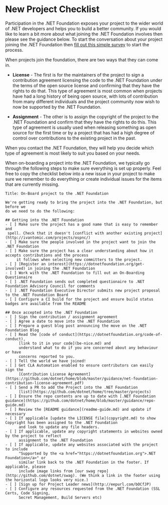 # New Project Checklist

Participation in the .NET Foundation exposes your project to the wider world of .NET developers
and helps you to build a better community. If you would like to learn a bit more about what
joining the .NET Foundation involves then please see the guidance below. To start the conversation
about your project joining the .NET Foundation then 
[fill out this simple survey](https://dotnetfoundation.sharepoint.com/_layouts/15/guestaccess.aspx?guestaccesstoken=FIHTIfH3tzOmRhiXq4f%2bPVKhXkvZRosPxDiFl%2bfi6Ig%3d&docid=1_1657916a0083245a79bc0335d466ef80f&wdFormId=%7B3774A4ED%2DE93A%2D456C%2D8A1F%2DAB1FF94F080A%7D) to start the process.

When projects join the foundation, there are two ways that they can come in.

 - **License** - The first is for the maintainers of the project to sign a
   contribution agreement licensing
   the code to the .NET Foundation under the terms of the open source license and
   confirming that they have the rights to do that. This type of agreement is most
   common when projects have had a long history of being open source, with lots of
   contribution from many different individuals and the project community now wish to
   now be supported by the .NET Foundation.
   
 - **Assignment** - The other is to assign the copyright of the project to the .NET Foundation and
   confirm that they have the rights to do this. This type of agreement is usually
   used when releasing something as open source for the first time or by a project
   that has had a high degree of control over contributions to the existing project 
   in the past.  

When you contact the .NET Foundation, they will help you decide which type of
agreement is most likely to suit you based on your needs.

When on-boarding a project into the .NET Foundation, we typically go through
the following steps to make sure everything is set up properly.  Feel free
to copy the checklist below into a new issue in your project to make sure
we remember to do everything or create individual issues for the items
that are currently missing.

 ```
Title: On-Board project to the .NET Foundation

We're getting ready to bring the project into the .NET Foundation, but before we
do we need to do the following:

## Getting into the .NET Foundation
- [ ] Make sure the project has a good name that is easy to remember and 
  spell. Check that it doesn't [conflict with another existing project](http://ivantomic.com/projects/ospnc/)
- [ ] Make sure the people involved in the project want to join the .NET Foundation
- [ ] Make sure the project has a clear understanding about how it accepts contributions and the process
      it follows when selecting new committers to the project.
- [ ] [Register an interest](https://dotnetfoundation.org/get-involved) in joining the .NET Foundation
- [ ] Work with the .NET Foundation to fill out an On-Boarding Questionaire
- [ ] .NET Foundation sends out completed questionaire to .NET Foundation Advisory Council for comments
- [ ] .NET Foundation Executive Director submits new project proposal to the .NET Foundation Board
- [ ] Configure a CI build for the project and ensure build status badges are available from the README

## Once accepted into the .NET Foundation
 - [ ] Sign the contribution / assignment agreement
 - [ ] Agree a date to move into the .NET Foundation
 - [ ] Prepare a guest blog post announcing the move on the .NET Foundation Blog
 - [ ] Read the [code of conduct](https://dotnetfoundation.org/code-of-conduct), 
       [link to it in your code](be-nice.md) and 
       understand what to do if you are concerned about any behaviour or have
       concerns reported to you.
 - [ ] Tell the world we have joined!
 - [ ] Get CLA Automation enabled to ensure contributors can easily sign the 
       [Contribution License Agreement](https://github.com/dotnet/home/blob/master/guidance/net-foundation-contribution-license-agreement.pdf)
 - [ ] Send a PR to add the Project into the .NET Foundation 
       [list](https://github.com/dotnet/home/tree/master/projects)
 - [ ] Ensure the repo contents are up to date with [.NET Foundation guidance](https://github.com/dotnet/home/blob/master/guidance/repo-guide.md)
 - [ ] Review the [README guidance](readme-guide.md) and update if necessary
 - [ ] If applicable [update the LICENSE file](copyright.md) to show Copyright has been assigned to the .NET Foundation
       and look to update any file headers.
 - [ ] If applicable, update any copyright statements in websites owned by the project to reflect 
       assignment to the .NET Foundation
 - [ ] If applicable, update any websites associated with the project to include
       "Supported by the <a href="https://dotnetfoundation.org">.NET Foundation</a>" or
       similar link back to the .NET Foundation in the footer. If applicable, please
       include image links from [our swag repo](http://github.com/dotnet/swag). (We think a link in the footer using the horizontal logo looks very nice.)
 - [ ] [Sign up for Project Leader news](http://eepurl.com/bOCfJP)
 - [ ] Configure any resources requested from the .NET Foundation (SSL Certs, Code Signing,
       Secret Management, Build Servers etc)
 ```



